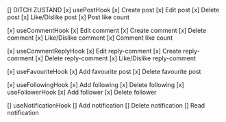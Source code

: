 [] DITCH ZUSTAND
[x] usePostHook
[x] Create post
[x] Edit post
[x] Delete post
[x] Like/Dislike post
[x] Post like count

[x] useCommentHook
[x] Edit comment
[x] Create comment
[x] Delete comment
[x] Like/Dislike comment
[x] Comment like count

[x] useCommentReplyHook
[x] Edit reply-comment
[x] Create reply-comment
[x] Delete reply-comment
[x] Like/Dislike reply-comment

[x] useFavouriteHook
[x] Add favourite post
[x] Delete favourite post

[x] useFollowingHook
[x] Add following
[x] Delete following
[x] useFollowerHook
[x] Add follower
[x] Delete follower

[] useNotificationHook
[] Add notification
[] Delete notification
[] Read notification
